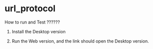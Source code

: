# url_protocol

How to run and Test ??????

1. Install the Desktop version

2. Run the Web version, and the link should open the Desktop version.
